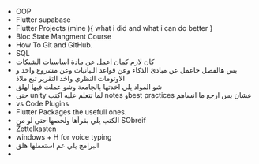 * OOP 
* Flutter supabase
* Flutter Projects (mine ){ what i did and what i can do better }
* Bloc State Mangment Course 
* How To Git and GitHub.
* SQL
* كان لازم كمان اعمل عن مادة اساسيات الشبكات
* بس هالفصل حاعمل عن مبادئ الذكاء وعن قواعد البيانيات وعن مشروع واحد و الاوتومات النظري واخد التقرير تبع ملاذ 
* شو المواد يلي اخدتها بالجامعة وشو عملت فيها لهلق 
* حتى unity لما تتعلم عليه اكتب notes وbest practices عشان بس ارجع ما انساهم 
* vs Code Plugins 
* Flutter Packages the usefull ones.
* الكتب يلي بقرأها ولخصها حتى لو من SObreif
* Zettelkasten 
* windows + H for voice typing 
* البرامج يلي عم استعملها هلق 
* 